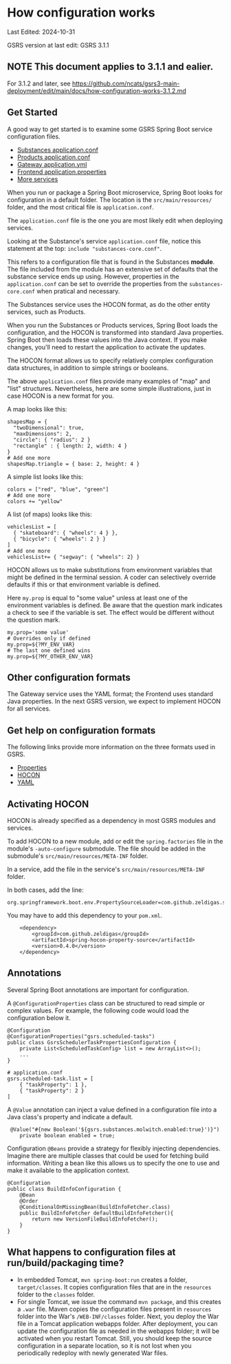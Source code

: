# How configuration works

Last Edited: 2024-10-31

GSRS version at last edit: GSRS 3.1.1

## NOTE This document applies to 3.1.1 and ealier. 

For 3.1.2 and later, see <https://github.com/ncats/gsrs3-main-deployment/edit/main/docs/how-configuration-works-3.1.2.md>

## Get Started

A good way to get started is to examine some GSRS Spring Boot service configuration files.

- [Substances application.conf](../substances/src/main/resources/application.conf)
- [Products application.conf](../products/src/main/resources/application.conf)
- [Gateway application.yml](../gateway/src/main/resources/application.yml)
- [Frontend application.properties](../frontend/src/main/resources/application.properties)
- [More services](../)

When you run or package a Spring Boot microservice, Spring Boot looks for configuration in a default folder. The location is the `src/main/resources/` folder, and the most critical file is `application.conf`.  

The `application.conf` file is the one you are most likely edit when deploying services.

Looking at the Substance's service `application.conf` file, notice this statement at the top: `include "substances-core.conf"`.  

This refers to a configuration file that is found in the Substances **module**. The file included from the module has an extensive set of defaults that the substance service ends up using. However, properties in the `application.conf` can be set to override the properties from the `substances-core.conf` when pratical and necessary.

The Substances service uses the HOCON format, as do the other entity services, such as Products.

When you run the Substances or Products services, Spring Boot loads the configuration, and the HOCON is transformed into standard Java properties. Spring Boot then loads these values into the Java context. If you make changes, you'll need to restart the application to activate the updates.

The HOCON format allows us to specify relatively complex configuration data structures, in addition to simple strings or booleans.

The above `application.conf` files provide many examples of "map" and "list" structures. Nevertheless, here are some simple illustrations, just in case HOCON is a new format for you.

A map looks like this:
```
shapesMap = {
  "twoDimensional": true,
  "maxDimensions": 2,
  "circle": { "radius": 2 }
  "rectangle" : { length: 2, width: 4 }
}
# Add one more
shapesMap.triangle = { base: 2, height: 4 }
```

A simple list looks like this:
```
colors = ["red", "blue", "green"]
# Add one more
colors += "yellow"
```

A list (of maps) looks like this:
```
vehiclesList = [
  { "skateboard": { "wheels": 4 } },
  { "bicycle": { "wheels": 2 } }
]
# Add one more
vehiclesList+= { "segway": { "wheels": 2} }
```

HOCON allows us to make substitutions from environment variables that might be defined in the terminal session. A coder can selectively override defaults if this or that environment variable is defined. 

Here `my.prop` is equal to "some value" unless at least one of the environment variables is defined.  Be aware that the question mark indicates a check to see if the variable is set. The effect would be different without the question mark.

```
my.prop='some value'
# Overrides only if defined
my.prop=${?MY_ENV_VAR}
# The last one defined wins
my.prop=${?MY_OTHER_ENV_VAR}
```

## Other configuration formats

The Gateway service uses the YAML format; the Frontend uses standard Java properties. In the next GSRS version, we expect to implement HOCON for all services.

## Get help on configuration formats

The following links provide more information on the three formats used in GSRS.

- [Properties](https://www.baeldung.com/java-properties)
- [HOCON](http://github.com/lightbend/config/blob/main/HOCON.md)
- [YAML](https://www.baeldung.com/spring-yaml)

## Activating HOCON

HOCON is already specified as a dependency in most GSRS modules and services.

To add HOCON to a new module, add or edit the `spring.factories` file in the module's `-auto-configure` submodule. The file should be added in the submodule's `src/main/resources/META-INF` folder.

In a service, add the file in the service's `src/main/resources/META-INF` folder.

In both cases, add the line:

```
org.springframework.boot.env.PropertySourceLoader=com.github.zeldigas.spring.env.HoconPropertySourceLoader
```

You may have to add this dependency to your `pom.xml`.

```
    <dependency>
        <groupId>com.github.zeldigas</groupId>
        <artifactId>spring-hocon-property-source</artifactId>
        <version>0.4.0</version>
    </dependency>
```

## Annotations

Several Spring Boot annotations are important for configuration.

A `@ConfigurationProperties` class can be structured to read simple or complex values. For example, the following code would load the configuration below it.

```
@Configuration
@ConfigurationProperties("gsrs.scheduled-tasks")
public class GsrsSchedulerTaskPropertiesConfiguration {
    private List<ScheduledTaskConfig> list = new ArrayList<>();
    ...
}    
```

```
# application.conf
gsrs.scheduled-task.list = [
    { "taskProperty": 1 }, 
    { "taskProperty": 2 } 
]
```

A `@Value` annotation can inject a value defined in a configuration file into a Java class's property and indicate a default.

```
 @Value("#{new Boolean('${gsrs.substances.molwitch.enabled:true}')}")
    private boolean enabled = true;
```

Configuration `@Beans` provide a strategy for flexibly injecting dependencies.  Imagine there are multiple classes that could be used for fetching build information. Writing a bean like this allows us to specify the one to use and make it available to the application context.

```
@Configuration
public class BuildInfoConfiguration {
    @Bean
    @Order
    @ConditionalOnMissingBean(BuildInfoFetcher.class)
    public BuildInfoFetcher defaultBuildInfoFetcher(){
        return new VersionFileBuildInfoFetcher();
    }
}
```

## What happens to configuration files at run/build/packaging time?

- In embedded Tomcat, `mvn spring-boot:run` creates a folder, `target/classes`. It copies configuration files that are in the `resources` folder to the `classes` folder.
- For single Tomcat, we issue the command `mvn package`, and this creates a `.war` file. Maven copies the configuration files present in `resources` folder into the War's `/WEB-INF/classes` folder.  Next, you deploy the War file in a Tomcat application webapps folder. After deployment, you can update the configuration file as needed in the webapps folder; it will be activated when you restart Tomcat.  Still, you should keep the source configuration in a separate location, so it is not lost when you periodically redeploy with newly generated War files.
